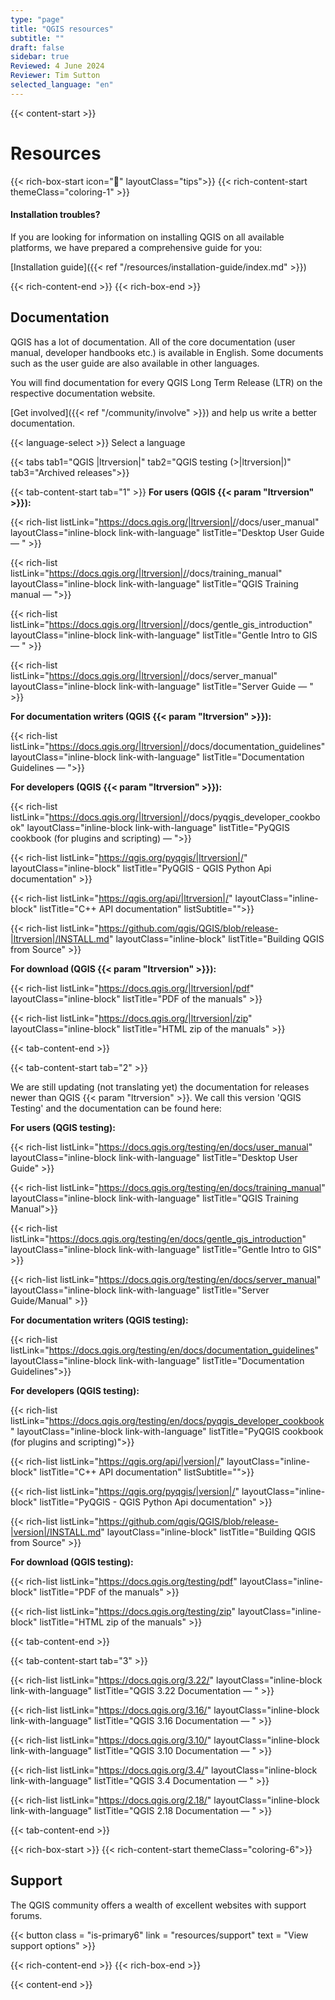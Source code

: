 ```yaml
---
type: "page"
title: "QGIS resources"
subtitle: ""
draft: false
sidebar: true
Reviewed: 4 June 2024
Reviewer: Tim Sutton
selected_language: "en"
---
```


{{< content-start  >}}

# Resources 

{{< rich-box-start icon="🖖" layoutClass="tips">}}
{{< rich-content-start themeClass="coloring-1" >}}
#### Installation troubles?
If you are looking for information on installing QGIS on all available platforms, we have prepared a comprehensive guide for you:

[Installation guide]({{< ref "/resources/installation-guide/index.md" >}}) 

{{< rich-content-end >}}
{{< rich-box-end >}}

## Documentation

QGIS has a lot of documentation. All of the core documentation (user manual, developer handbooks etc.) is available in English. Some documents such as the user guide are also available in other languages.

You will find documentation for every QGIS Long Term Release (LTR) on the respective documentation website.

[Get involved]({{< ref "/community/involve" >}}) and help us write a better documentation.

{{< language-select >}}
<span id="selected-language-display">Select a language</span>

{{< tabs tab1="QGIS |ltrversion|" tab2="QGIS testing (>|ltrversion|)" tab3="Archived releases">}}


{{< tab-content-start tab="1" >}}
**For users (QGIS {{< param "ltrversion" >}}):**

{{< rich-list listLink="https://docs.qgis.org/|ltrversion|/<lang>/docs/user_manual"  layoutClass="inline-block link-with-language" listTitle="Desktop User Guide — <lang>" >}}
 
{{< rich-list listLink="https://docs.qgis.org/|ltrversion|/<lang>/docs/training_manual"  layoutClass="inline-block link-with-language" listTitle="QGIS Training manual — <lang>">}}

{{< rich-list listLink="https://docs.qgis.org/|ltrversion|/<lang>/docs/gentle_gis_introduction"  layoutClass="inline-block link-with-language" listTitle="Gentle Intro to GIS — <lang>" >}}

{{< rich-list listLink="https://docs.qgis.org/|ltrversion|/<lang>/docs/server_manual"  layoutClass="inline-block link-with-language" listTitle="Server Guide — <lang>" >}}


**For documentation writers (QGIS {{< param "ltrversion" >}}):**

{{< rich-list listLink="https://docs.qgis.org/|ltrversion|/<lang>/docs/documentation_guidelines"  layoutClass="inline-block link-with-language" listTitle="Documentation Guidelines — <lang>">}}


**For developers (QGIS {{< param "ltrversion" >}}):**

{{< rich-list listLink="https://docs.qgis.org/|ltrversion|/<lang>/docs/pyqgis_developer_cookbook"  layoutClass="inline-block link-with-language" listTitle="PyQGIS cookbook (for plugins and scripting) — <lang>">}}

{{< rich-list listLink="https://qgis.org/pyqgis/|ltrversion|/"  layoutClass="inline-block" listTitle="PyQGIS - QGIS Python Api documentation" >}}


{{< rich-list listLink="https://qgis.org/api/|ltrversion|/"  layoutClass="inline-block" listTitle="C++ API documentation" listSubtitle="">}}

{{< rich-list listLink="https://github.com/qgis/QGIS/blob/release-|ltrversion|/INSTALL.md"  layoutClass="inline-block" listTitle="Building QGIS from Source" >}}

**For download (QGIS {{< param "ltrversion" >}}):**

{{< rich-list listLink="https://docs.qgis.org/|ltrversion|/pdf"  layoutClass="inline-block" listTitle="PDF of the manuals" >}}

{{< rich-list listLink="https://docs.qgis.org/|ltrversion|/zip"  layoutClass="inline-block" listTitle="HTML zip of the manuals" >}}

{{< tab-content-end >}}



{{< tab-content-start tab="2" >}}

We are still updating (not translating yet) the documentation for releases newer than QGIS {{< param "ltrversion" >}}. We call this version 'QGIS Testing' and the documentation can be found here: 

**For users (QGIS testing):**

{{< rich-list listLink="https://docs.qgis.org/testing/en/docs/user_manual"  layoutClass="inline-block link-with-language" listTitle="Desktop User Guide" >}}
  
{{< rich-list listLink="https://docs.qgis.org/testing/en/docs/training_manual"  layoutClass="inline-block link-with-language" listTitle="QGIS Training Manual">}}

{{< rich-list listLink="https://docs.qgis.org/testing/en/docs/gentle_gis_introduction"  layoutClass="inline-block link-with-language" listTitle="Gentle Intro to GIS" >}}

{{< rich-list listLink="https://docs.qgis.org/testing/en/docs/server_manual"  layoutClass="inline-block link-with-language" listTitle="Server Guide/Manual" >}}

**For documentation writers (QGIS testing):**

{{< rich-list listLink="https://docs.qgis.org/testing/en/docs/documentation_guidelines"  layoutClass="inline-block link-with-language" listTitle="Documentation Guidelines">}}


**For developers (QGIS testing):**

{{< rich-list listLink="https://docs.qgis.org/testing/en/docs/pyqgis_developer_cookbook"  layoutClass="inline-block link-with-language" listTitle="PyQGIS cookbook (for plugins and scripting)">}}

{{< rich-list listLink="https://qgis.org/api/|version|/"  layoutClass="inline-block" listTitle="C++ API documentation" listSubtitle="">}}

{{< rich-list listLink="https://qgis.org/pyqgis/|version|/"  layoutClass="inline-block" listTitle="PyQGIS - QGIS Python Api documentation" >}}

{{< rich-list listLink="https://github.com/qgis/QGIS/blob/release-|version|/INSTALL.md"  layoutClass="inline-block" listTitle="Building QGIS from Source" >}}

**For download (QGIS testing):**

{{< rich-list listLink="https://docs.qgis.org/testing/pdf"  layoutClass="inline-block" listTitle="PDF of the manuals" >}}

{{< rich-list listLink="https://docs.qgis.org/testing/zip"  layoutClass="inline-block" listTitle="HTML zip of the manuals" >}}

{{< tab-content-end >}}

{{< tab-content-start tab="3" >}}


{{< rich-list listLink="https://docs.qgis.org/3.22/<lang>"  layoutClass="inline-block link-with-language" listTitle="QGIS 3.22 Documentation — <lang>" >}}

{{< rich-list listLink="https://docs.qgis.org/3.16/<lang>"  layoutClass="inline-block link-with-language" listTitle="QGIS 3.16 Documentation — <lang>" >}}

{{< rich-list listLink="https://docs.qgis.org/3.10/<lang>"  layoutClass="inline-block link-with-language" listTitle="QGIS 3.10 Documentation — <lang>" >}}

{{< rich-list listLink="https://docs.qgis.org/3.4/<lang>"  layoutClass="inline-block link-with-language" listTitle="QGIS 3.4 Documentation — <lang>" >}}

{{< rich-list listLink="https://docs.qgis.org/2.18/<lang>"  layoutClass="inline-block link-with-language" listTitle="QGIS 2.18 Documentation — <lang>" >}}

{{< tab-content-end >}}


{{< rich-box-start >}}
{{< rich-content-start themeClass="coloring-6">}}
## Support 

The QGIS community offers a wealth of excellent websites with support forums.

{{< button class = "is-primary6" link = "resources/support" text = "View support options" >}} 

{{< rich-content-end >}}
{{< rich-box-end >}}

{{< content-end >}}
